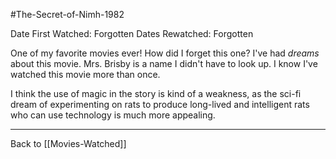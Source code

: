 #The-Secret-of-Nimh-1982

Date First Watched:  Forgotten
Dates Rewatched:  Forgotten

One of my favorite movies ever!  How did I forget this one?  I've had *dreams* about this movie.  Mrs. Brisby is a name I didn't have to look up.  I know I've watched this movie more than once.

I think the use of magic in the story is kind of a weakness, as the sci-fi dream of experimenting on rats to produce long-lived and intelligent rats who can use technology is much more appealing.

---
Back to [[Movies-Watched]]